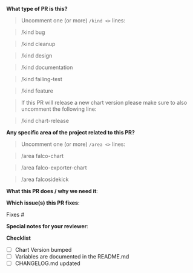 <!--  Thanks for sending a pull request!  Here are some tips for you:

1. If this is your first time, please read our contributor guidelines in the [CONTRIBUTING.md](https://github.com/falcosecurity/.github/blob/master/CONTRIBUTING.md) of the main Falco repository.
2. Please label this pull request according to what type of issue you are addressing.
3. If the PR is unfinished while opening it specify a wip in the title before the actual title, for example, "wip: my awesome feature"
-->

**What type of PR is this?**

> Uncomment one (or more) `/kind <>` lines:

> /kind bug

> /kind cleanup

> /kind design

> /kind documentation

> /kind failing-test

> /kind feature

> If this PR will release a new chart version please make sure to also uncomment the following line:

> /kind chart-release

<!--
Please remove the leading whitespace before the `/kind <>` you uncommented.
-->

**Any specific area of the project related to this PR?**

> Uncomment one (or more) `/area <>` lines:

> /area falco-chart

> /area falco-exporter-chart

> /area falcosidekick

<!--
Please remove the leading whitespace before the `/area <>` you uncommented.
-->

**What this PR does / why we need it**:

**Which issue(s) this PR fixes**:

<!--
Automatically closes linked issue when PR is merged.
Usage: `Fixes #<issue number>`, or `Fixes (paste link of issue)`.
If PR is `kind/failing-tests` or `kind/flaky-test`, please post the related issues/tests in a comment and do not use `Fixes`.
-->

Fixes #

**Special notes for your reviewer**:

**Checklist**
<!--
Place an '[x]' (no spaces) in all applicable fields. Please remove unrelated fields.
-->
- [ ] Chart Version bumped
- [ ] Variables are documented in the README.md
- [ ] CHANGELOG.md updated
